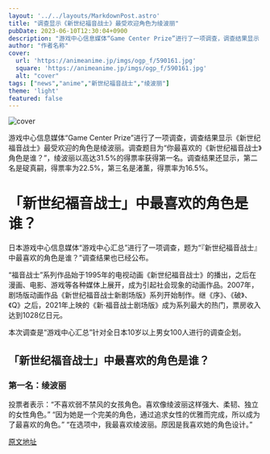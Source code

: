 ```yaml
---
layout: '../../layouts/MarkdownPost.astro'
title: "调查显示《新世纪福音战士》最受欢迎角色为绫波丽"
pubDate: 2023-06-10T12:30:04+0900
description: "游戏中心信息媒体“Game Center Prize”进行了一项调查，调查结果显示《新世纪福音战士》最受欢迎的角色是绫波丽。"
author: "作者名称"
cover:
  url: 'https://animeanime.jp/imgs/ogp_f/590161.jpg'
  square: 'https://animeanime.jp/imgs/ogp_f/590161.jpg'
  alt: "cover"
tags: ["news","anime","新世纪福音战士","绫波丽"]
theme: 'light'
featured: false
---
```


![cover](https://animeanime.jp/imgs/ogp_f/590161.jpg)

游戏中心信息媒体“Game Center Prize”进行了一项调查，调查结果显示《新世纪福音战士》最受欢迎的角色是绫波丽。调查题目为“你最喜欢的《新世纪福音战士》角色是谁？”，绫波丽以高达31.5%的得票率获得第一名。调查结果还显示，第二名是碇真嗣，得票率为22.5%，第三名是渚薰，得票率为16.5%。

# 「新世纪福音战士」中最喜欢的角色是谁？

日本游戏中心信息媒体“游戏中心汇总”进行了一项调查，题为“『新世纪福音战士』中最喜欢的角色是谁？”调查结果也已经公布。

“福音战士”系列作品始于1995年的电视动画《新世纪福音战士》的播出，之后在漫画、电影、游戏等各种媒体上展开，成为引起社会现象的动画作品。2007年，剧场版动画作品《新世纪福音战士新剧场版》系列开始制作。继《序》、《破》、《Q》之后，2021年上映的《新·福音战士剧场版》成为系列最大的热门，票房收入达到1028亿日元。

本次调查是“游戏中心汇总”针对全日本10岁以上男女100人进行的调查企划。

## 「新世纪福音战士」中最喜欢的角色是谁？

### 第一名：绫波丽

投票者表示：“不喜欢弱不禁风的女孩角色。喜欢像绫波丽这样强大、柔韧、独立的女性角色。” “因为她是一个完美的角色，通过追求女性的优雅而完成，所以成为了最喜欢的角色。” “在选项中，我最喜欢绫波丽。原因是我喜欢她的角色设计。”

  [原文地址](https://animeanime.jp/article/2023/06/10/77844.html)
